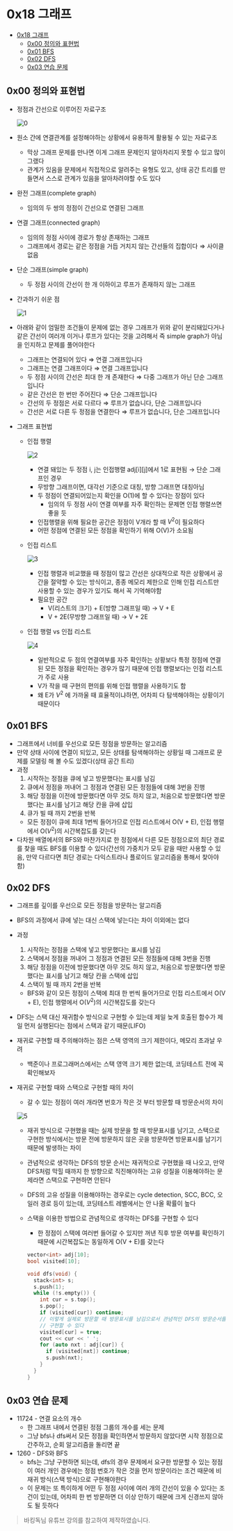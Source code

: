 # 0x18 그래프

<!--ts-->

- [0x18 그래프](#0x18-그래프)
  - [0x00 정의와 표현법](#0x00-정의와-표현법)
  - [0x01 BFS](#0x01-bfs)
  - [0x02 DFS](#0x02-dfs)
  - [0x03 연습 문제](#0x03-연습-문제)

<!-- Created by https://github.com/ekalinin/github-markdown-toc -->
<!-- Added by: sungminyou, at: 2022년 7월 18일 월요일 13시 49분 45초 KST -->

<!--te-->

## 0x00 정의와 표현법

- 정점과 간선으로 이루어진 자료구조

  ![0](https://user-images.githubusercontent.com/48282185/201797988-fd1ff911-de21-4643-a2e4-3e754cf61283.png)

- 원소 간에 연결관계를 설정해야하는 상황에서 유용하게 활용될 수 있는 자료구조
  - 막상 그래프 문제를 만나면 이게 그래프 문제인지 알아차리지 못할 수 있고 많이 그랬다
  - 관계가 있음을 문제에서 직접적으로 알려주는 유형도 있고, 상태 공간 트리를 만들면서 스스로 관계가 있음을 알아차려야할 수도 있다
- 완전 그래프(complete graph)
  - 임의의 두 쌍의 정점이 간선으로 연결된 그래프
- 연결 그래프(connected graph)
  - 임의의 정점 사이에 경로가 항상 존재하는 그래프
  - 그래프에서 경로는 같은 정점을 거듭 거치지 않는 간선들의 집합이다 ⇒ 사이클 없음
- 단순 그래프(simple graph)
  - 두 정점 사이의 간선이 한 개 이하이고 루프가 존재하지 않는 그래프
- 간과하기 쉬운 점

  ![1](https://user-images.githubusercontent.com/48282185/179447132-f20fb8db-9910-4e28-8936-5d388c7ff128.png)

- 아래와 같이 엄밀한 조건들이 문제에 없는 경우 그래프가 위와 같이 분리돼있다거나 같은 간선이 여러개 이거나 루프가 있다는 것을 고려해서 즉 simple graph가 아님을 인지하고 문제를 풀어야한다

  - 그래프는 연결되어 있다 ⇒ 연결 그래프입니다
  - 그래프는 연결 그래프이다 ⇒ 연결 그래프입니다
  - 두 정점 사이의 간선은 최대 한 개 존재한다 ⇒ 다중 그래프가 아닌 단순 그래프입니다
  - 같은 간선은 한 번만 주어진다 ⇒ 단순 그래프입니다
  - 간선의 두 정점은 서로 다르다 ⇒ 루프가 없습니다, 단순 그래프입니다
  - 간선은 서로 다른 두 정점을 연결한다 ⇒ 루프가 없습니다, 단순 그래프입니다

- 그래프 표현법

  - 인접 행렬

    ![2](https://user-images.githubusercontent.com/48282185/179447130-c3ed883e-6a9a-4905-abb0-a5e15f8da972.png)

    - 연결 돼있는 두 정점 i, j는 인접행렬 adj[i][j]에서 1로 표현됨 → 단순 그래프인 경우
    - 무방향 그래프이면, 대각선 기준으로 대칭, 방향 그래프면 대칭아님
    - 두 정점이 연결되어있는지 확인을 O(1)에 할 수 있다는 장점이 있다
      - 임의의 두 정점 사이 연결 여부를 자주 확인하는 문제면 인접 행렬쓰면 좋을 듯
    - 인접행렬을 위해 필요한 공간은 정점이 V개라 할 때 $V^2$이 필요하다
    - 어떤 정점에 연결된 모든 정점을 확인하기 위해 O(V)가 소요됨

  - 인접 리스트

    ![3](https://user-images.githubusercontent.com/48282185/179447125-00ac4f95-70a0-4b37-addc-87912d2c5dc2.png)

    - 인접 행렬과 비교했을 때 정점이 많고 간선은 상대적으로 작은 상황에서 공간을 절약할 수 있는 방식이고, 종종 메모리 제한으로 인해 인접 리스트만 사용할 수 있는 경우가 있기도 해서 꼭 기억해야함
    - 필요한 공간
      - V(리스트의 크기) + E(방향 그래프일 때) → V + E
      - V + 2E(무방향 그래프일 때) → V + 2E

  - 인접 행렬 vs 인접 리스트

    ![4](https://user-images.githubusercontent.com/48282185/179447124-339e8da1-7e6e-4368-943b-3b8328364ee1.png)

    - 일반적으로 두 점의 연결여부를 자주 확인하는 상황보다 특정 정점에 연결된 모든 정점을 확인하는 경우가 많기 때문에 인접 행렬보다는 인접 리스트가 주로 사용
    - V가 작을 때 구현의 편의를 위해 인접 행렬을 사용하기도 함
    - 왜 E가 $V^2$ 에 가까울 때 효율적이냐하면, 어차피 다 탐색해야하는 상황이기 때문이다

## 0x01 BFS

- 그래프에서 너비를 우선으로 모든 정점을 방문하는 알고리즘
- 만약 상태 사이에 연결이 되있고, 모든 상태를 탐색해야하는 상황일 때 그래프로 문제를 모델링 해 볼 수도 있겠다(상태 공간 트리)
- 과정
  1. 시작하는 정점을 큐에 넣고 방문했다는 표시를 남김
  2. 큐에서 정점을 꺼내어 그 정점과 연결된 모든 정점들에 대해 3번을 진행
  3. 해당 정점을 이전에 방문했다면 아무 것도 하지 않고, 처음으로 방문했다면 방문했다는 표시를 남기고 해당 칸을 큐에 삽입
  4. 큐가 빌 때 까지 2번을 반복
  - 모든 정점이 큐에 최대 1번씩 들어가므로 인접 리스트에서 O(V + E), 인접 행렬에서 O($V^2$)의 시간복잡도를 갖는다
- 다차원 배열에서의 BFS와 마찬가지로 한 정점에서 다른 모든 정점으로의 최단 경로를 찾을 때도 BFS를 이용할 수 있다(간선의 가중치가 모두 같을 때만 사용할 수 있음, 만약 다르다면 최단 경로는 다익스트라나 플로이드 알고리즘을 통해서 찾아야함)

## 0x02 DFS

- 그래프를 깊이를 우선으로 모든 정점을 방문하는 알고리즘
- BFS의 과정에서 큐에 넣는 대신 스택에 넣는다는 차이 이외에는 없다
- 과정
  1. 시작하는 정점을 스택에 넣고 방문했다는 표시를 남김
  2. 스택에서 정점을 꺼내어 그 정점과 연결된 모든 정점들에 대해 3번을 진행
  3. 해당 정점을 이전에 방문했다면 아무 것도 하지 않고, 처음으로 방문했다면 방문했다는 표시를 남기고 해당 칸을 스택에 삽입
  4. 스택이 빌 때 까지 2번을 반복
  - BFS와 같이 모든 정점이 스택에 최대 한 번씩 들어가므로 인접 리스트에서 O(V + E), 인접 행렬에서 O($V^2$)의 시간복잡도를 갖는다
- DFS는 스택 대신 재귀함수 방식으로 구현할 수 있는데 제일 늦게 호출된 함수가 제일 먼저 실행된다는 점에서 스택과 같기 때문(LIFO)
- 재귀로 구현할 때 주의해야하는 점은 스택 영역의 크기 제한이다, 메모리 초과날 우려
  - 백준이나 프로그래머스에서는 스택 영역 크기 제한 없는데, 코딩테스트 전에 꼭 확인해보자
- 재귀로 구현할 때와 스택으로 구현할 때의 차이

  - 갈 수 있는 정점이 여러 개라면 번호가 작은 것 부터 방문할 때 방문순서의 차이

  ![5](https://user-images.githubusercontent.com/48282185/179447116-2acb8736-c7a1-4e54-b8bf-cfcbb58d281f.png)

  - 재귀 방식으로 구현했을 때는 실제 방문을 할 때 방문표시를 남기고, 스택으로 구현한 방식에서는 방문 전에 방문하지 않은 곳을 방문하면 방문표시를 남기기 때문에 발생하는 차이
  - 관념적으로 생각하는 DFS의 방문 순서는 재귀적으로 구현했을 때 나오고, 만약 DFS처럼 막힐 때까지 한 방향으로 직진해야하는 고유 성질을 이용해야하는 문제라면 스택으로 구현하면 안된다
  - DFS의 고유 성질을 이용해야하는 경우로는 cycle detection, SCC, BCC, 오일러 경로 등이 있는데, 코딩테스트 레벨에서는 안 나올 확률이 높다
  - 스택을 이용한 방법으로 관념적으로 생각하는 DFS를 구현할 수 있다

    - 한 정점이 스택에 여러번 들어갈 수 있지만 꺼낸 직후 방문 여부를 확인하기 때문에 시간복잡도는 동일하게 O(V + E)를 갖는다

    ```cpp
    vector<int> adj[10];
    bool visited[10];

    void dfs(void) {
      stack<int> s;
      s.push(1);
      while (!s.empty()) {
        int cur = s.top();
        s.pop();
        if (visited[cur]) continue;
        // 이렇게 실제로 방문할 때 방문표시를 남김으로서 관념적인 DFS의 방문순서를
        // 구현할 수 있다
        visited[cur] = true;
        cout << cur << ' ';
        for (auto nxt : adj[cur]) {
          if (visited[nxt]) continue;
          s.push(nxt);
        }
      }
    }
    ```

## 0x03 연습 문제

- 11724 - 연결 요소의 개수
  - 한 그래프 내에서 연결된 정점 그룹의 개수를 세는 문제
  - 그냥 bfs나 dfs써서 모든 정점을 확인하면서 방문하지 않았다면 시작 정점으로 간주하고, 순회 알고리즘을 돌리면 끝
- 1260 - DFS와 BFS
  - bfs는 그냥 구현하면 되는데, dfs의 경우 문제에서 요구한 방문할 수 있는 정점이 여러 개인 경우에는 정점 번호가 작은 것을 먼저 방문이라는 조건 때문에 비재귀 방식(스택 방식)으로 구현해야한다
  - 이 문제는 또 특이하게 어떤 두 정점 사이에 여러 개의 간선이 있을 수 있다는 조건이 있는데, 어차피 한 번 방문하면 더 이상 안하기 때문에 크게 신경쓰지 않아도 될 듯하다

> 바킹독님 유튜브 강의를 참고하여 제작하였습니다.
